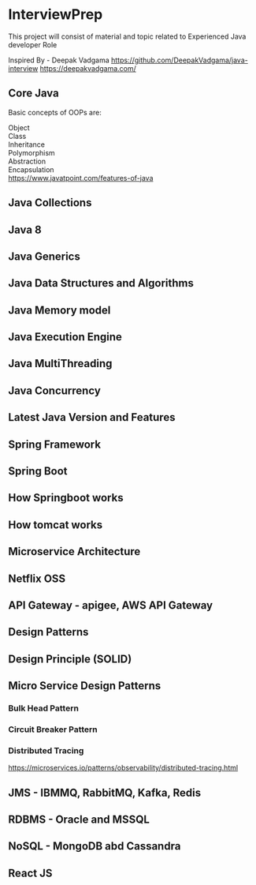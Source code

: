 # InterviewPrep
This project will consist of material and topic related to Experienced Java developer Role

Inspired By - Deepak Vadgama
https://github.com/DeepakVadgama/java-interview
https://deepakvadgama.com/

## Core Java
Basic concepts of OOPs are:

Object <br/>
Class <br/>
Inheritance <br/>
Polymorphism <br/>
Abstraction <br/>
Encapsulation <br/>
https://www.javatpoint.com/features-of-java

## Java Collections


## Java 8 

## Java Generics

## Java Data Structures and Algorithms

## Java Memory model

## Java Execution Engine

## Java MultiThreading

## Java Concurrency

## Latest Java Version and Features

## Spring Framework

## Spring Boot

## How Springboot works

## How tomcat works

## Microservice Architecture

## Netflix OSS

## API Gateway - apigee, AWS API Gateway

## Design Patterns

## Design Principle (SOLID)

## Micro Service Design Patterns

### Bulk Head Pattern

### Circuit Breaker Pattern

### Distributed Tracing
https://microservices.io/patterns/observability/distributed-tracing.html

## JMS - IBMMQ, RabbitMQ, Kafka, Redis

## RDBMS - Oracle and MSSQL

## NoSQL - MongoDB abd Cassandra

## React JS
